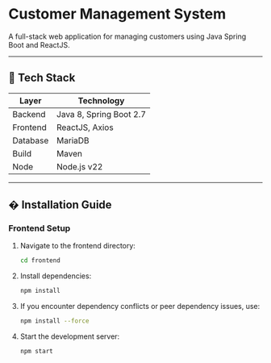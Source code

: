 # Customer Management System

A full-stack web application for managing customers using Java Spring Boot and ReactJS.

---

## 🔧 Tech Stack

| Layer     | Technology              |
|-----------|-------------------------|
| Backend   | Java 8, Spring Boot 2.7 |
| Frontend  | ReactJS, Axios          |
| Database  | MariaDB                 |
| Build     | Maven                   |
| Node      | Node.js v22             |

---

## � Installation Guide

### Frontend Setup

1. Navigate to the frontend directory:
   ```bash
   cd frontend
2. Install dependencies:
   ```bash
   npm install
3. If you encounter dependency conflicts or peer dependency issues, use:
   ```bash
   npm install --force
4. Start the development server:
   ```bash
   npm start
